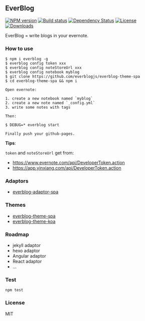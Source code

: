 ## EverBlog

[![NPM version][npm-image]][npm-url]
[![Build status][travis-image]][travis-url]
[![Dependency Status][david-image]][david-url]
[![License][license-image]][license-url]
[![Downloads][downloads-image]][downloads-url]

EverBlog = write blogs in your evernote.

### How to use

```
$ npm i everblog -g
$ everblog config token xxx
$ everblog config noteStoreUrl xxx
$ everblog config notebook myblog
$ git clone https://github.com/everblogjs/everblog-theme-spa
$ cd everblog-theme-spa && npm i

Open evernote:

1. create a new notebook named `myblog`
2. create a new note named `_config.yml`
3. write some notes with tags

Then:

$ DEBUG=* everblog start

Finally push your github-pages.
```

**Tips**: 

`token` and `noteStoreUrl` get from:

- https://www.evernote.com/api/DeveloperToken.action
- https://app.yinxiang.com/api/DeveloperToken.action

### Adaptors

- [everblog-adaptor-spa](https://github.com/everblogjs/everblog-adaptor-spa)

### Themes

- [everblog-theme-spa](https://github.com/everblogjs/everblog-theme-spa)
- [everblog-theme-koa](https://github.com/everblogjs/everblog-theme-koa)

### Roadmap

- jekyll adaptor
- hexo adaptor
- Angular adaptor
- React adaptor
- ...

### Test

```
npm test
```

### License

MIT

[npm-image]: https://img.shields.io/npm/v/everblog.svg?style=flat-square
[npm-url]: https://npmjs.org/package/everblog
[travis-image]: https://img.shields.io/travis/everblogjs/everblog.svg?style=flat-square
[travis-url]: https://travis-ci.org/everblogjs/everblog
[david-image]: http://img.shields.io/david/everblogjs/everblog.svg?style=flat-square
[david-url]: https://david-dm.org/everblogjs/everblog
[license-image]: http://img.shields.io/npm/l/everblog.svg?style=flat-square
[license-url]: LICENSE
[downloads-image]: http://img.shields.io/npm/dm/everblog.svg?style=flat-square
[downloads-url]: https://npmjs.org/package/everblog
